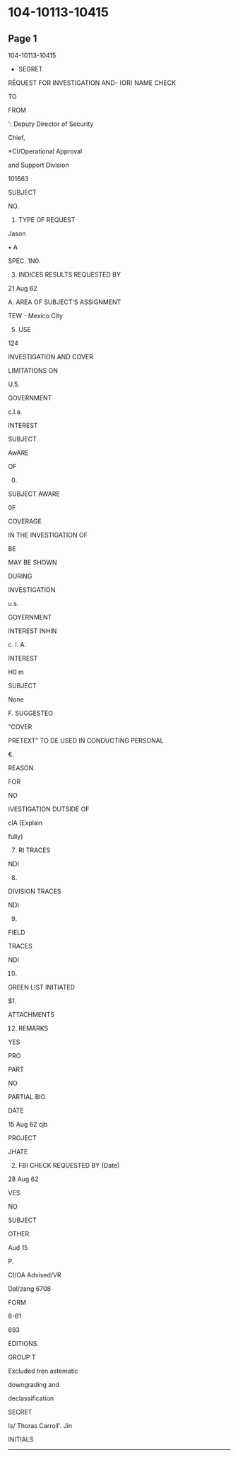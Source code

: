 # 104-10113-10415

## Page 1

104-10113-10415

* SEGRET

RÉQUEST FOR INVESTIGATION AND- (OR) NAME CHECK

TO

FROM

': Deputy Director of Security

Chief,

*CI/Operational Approval

and Support Division

101663

SUBJECT

NO.

1. TYPE OF REQUEST

Jason

• A

SPEC. 1N0.

3. INDICES RESULTS REQUESTED BY

21 Aug 62

A. AREA OF SUBJECT'S ASSIGNMENT

TEW - Mexico City

5. USE

124

INVESTIGATION AND COVER

LIMITATIONS ON

U.5.

GOVERNMENT

c.l.a.

INTEREST

SUBJECT

AwARE

OF

0.

SUBJECT AWARE

0F

COVERAGE

IN THE INVESTIGATION OF

BE

MAY BE SHOWN

DURING

INVESTIGATION

u.s.

GOYERNMENT

INTEREST INHIN

c. l. A.

INTEREST

H0 m

SUBJECT

None

F. SUGGESTEO

"COVER

PRETEXT" TO DE USED IN CONDUCTING PERSONAL

€.

REASON

FOR

NO

IVESTIGATION DUTSIDE OF

clA (Explain

fully)

7. RI TRACES

NDI

8.

DIVISION TRACES

NDI

9.

FIELD

TRACES

NDI

10.

GREEN LIST INITIATED

$1.

ATTACHMENTS

12. REMARKS

YES

PRO

PART

NO

PARTIAL BIO.

DATE

15 Aug 62 cjb

PROJECT

JHATE

2. FBI CHECK REQUESTED BY (Date)

28 Aug 62

VES

NO

SUBJECT

OTHER:

Aud 15

P.

CI/OA Advised/VR

Dal/zang 6708

FORM

6-61

693

EDITIONS.

GROUP T

Excluded tren astematic

downgrading and

declassification

SECRET

Is/ Thoras Carroll'. Jin

INITIALS

---

